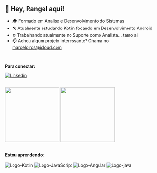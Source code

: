  ## 👋 Hey, Rangel aqui!
 
- 🎓 Formado em Analise e Desenvolvimento do Sistemas
- 🛠️ Atualmente estudando Kotlin focando em Desenvolvimento Android
- ⚙️ Trabalhando atualmente no Suporte como Analista... tamo ai
- 📫 Achou algum projeto interessante? Chama no marcelo.rcs@icloud.com <br>
<br>

**Para conectar: <br>**

[![Linkedin](https://img.shields.io/badge/LinkedIn-0077B5?style=for-the-badge&logo=linkedin&logoColor=white)](https://www.linkedin.com/in/marceloranngel/)

<br>
<div>
 <img height="180em" src="https://github-readme-stats.vercel.app/api?username=marceloranngel&show_icons=true&theme=cobalt"/>
 <img height="180em" src="https://github-readme-stats.vercel.app/api/top-langs/?username=marceloranngel&layout=compact&theme=cobalt"/>
</div><br>

**Estou aprendendo:** <br>
<br>
 <img align="center" alt="Logo-Kotlin"  img src="https://img.shields.io/badge/Kotlin-0095D5?&style=for-the-badge&logo=kotlin&logoColor=white"/>
 <img align="center" alt="Logo-JavaScript"  img src="https://img.shields.io/badge/JavaScript-323330?style=for-the-badge&logo=javascript&logoColor=F7DF1E"/>
 <img align="center" alt="Logo-Angular"  img src="https://img.shields.io/badge/Angular-DD0031?style=for-the-badge&logo=angular&logoColor=white" />
 <img align="center" alt="Logo-java"  img src="https://img.shields.io/badge/Java-ED8B00?style=for-the-badge&logo=java&logoColor=white"/>
 

